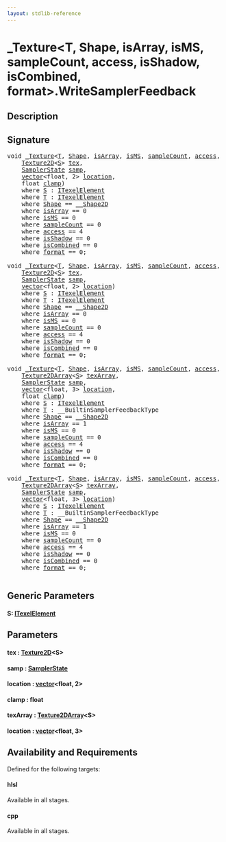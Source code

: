 ```yaml
---
layout: stdlib-reference
---
```


# \_Texture\<T, Shape, isArray, isMS, sampleCount, access, isShadow, isCombined, format\>\.WriteSamplerFeedback

## Description





## Signature 

<pre>
<span class="code_keyword">void</span> <a href="../types/0texture-01/index.html" class="code_type">_Texture</a>&lt;<a href="../types/0texture-01/index.html#typeparam-T" class="code_type">T</a>, <a href="../types/0texture-01/index.html#typeparam-Shape" class="code_type">Shape</a>, <a href="../types/0texture-01/index.html#decl-isArray" class="code_var">isArray</a>, <a href="../types/0texture-01/index.html#decl-isMS" class="code_var">isMS</a>, <a href="../types/0texture-01/index.html#decl-sampleCount" class="code_var">sampleCount</a>, <a href="../types/0texture-01/index.html#decl-access" class="code_var">access</a>, <a href="../types/0texture-01/index.html#decl-isShadow" class="code_var">isShadow</a>, <a href="../types/0texture-01/index.html#decl-isCombined" class="code_var">isCombined</a>, <a href="../types/0texture-01/index.html#decl-format" class="code_var">format</a>&gt;.<a href="writesamplerfeedback-05c.html">WriteSamplerFeedback</a>&lt;<a href="writesamplerfeedback-05c.html#typeparam-S" class="code_type">S</a>&gt;(
    <a href=".html" class="code_type">Texture2D</a>&lt;<a href="writesamplerfeedback-05c.html#typeparam-S" class="code_type">S</a>&gt; <a href="writesamplerfeedback-05c.html#decl-tex" class="code_param">tex</a>,
    <a href="../types/samplerstate-07/index.html" class="code_type">SamplerState</a> <a href="writesamplerfeedback-05c.html#decl-samp" class="code_param">samp</a>,
    <a href="../types/vector/index.html" class="code_type">vector</a>&lt;<span class="code_keyword">float</span>, 2&gt; <a href="writesamplerfeedback-05c.html#decl-location" class="code_param">location</a>,
    <span class="code_keyword">float</span> <a href="writesamplerfeedback-05c.html#decl-clamp" class="code_param">clamp</a>)
    <span class='code_keyword'>where</span> <a href="writesamplerfeedback-05c.html#typeparam-S" class="code_type">S</a> : <a href="../interfaces/itexelelement-016/index.html" class="code_type">ITexelElement</a>
    <span class='code_keyword'>where</span> <a href="../types/0texture-01/index.html#typeparam-T" class="code_type">T</a> : <a href="../interfaces/itexelelement-016/index.html" class="code_type">ITexelElement</a>
    <span class='code_keyword'>where</span> <a href="../types/0texture-01/index.html#typeparam-Shape" class="code_type">Shape</a> == <a href="../types/0_shape2d-028/index.html" class="code_type">__Shape2D</a>
    <span class='code_keyword'>where</span> <a href="../types/0texture-01/index.html#decl-isArray" class="code_var">isArray</a> == 0
    <span class='code_keyword'>where</span> <a href="../types/0texture-01/index.html#decl-isMS" class="code_var">isMS</a> == 0
    <span class='code_keyword'>where</span> <a href="../types/0texture-01/index.html#decl-sampleCount" class="code_var">sampleCount</a> == 0
    <span class='code_keyword'>where</span> <a href="../types/0texture-01/index.html#decl-access" class="code_var">access</a> == 4
    <span class='code_keyword'>where</span> <a href="../types/0texture-01/index.html#decl-isShadow" class="code_var">isShadow</a> == 0
    <span class='code_keyword'>where</span> <a href="../types/0texture-01/index.html#decl-isCombined" class="code_var">isCombined</a> == 0
    <span class='code_keyword'>where</span> <a href="../types/0texture-01/index.html#decl-format" class="code_var">format</a> == 0;

<span class="code_keyword">void</span> <a href="../types/0texture-01/index.html" class="code_type">_Texture</a>&lt;<a href="../types/0texture-01/index.html#typeparam-T" class="code_type">T</a>, <a href="../types/0texture-01/index.html#typeparam-Shape" class="code_type">Shape</a>, <a href="../types/0texture-01/index.html#decl-isArray" class="code_var">isArray</a>, <a href="../types/0texture-01/index.html#decl-isMS" class="code_var">isMS</a>, <a href="../types/0texture-01/index.html#decl-sampleCount" class="code_var">sampleCount</a>, <a href="../types/0texture-01/index.html#decl-access" class="code_var">access</a>, <a href="../types/0texture-01/index.html#decl-isShadow" class="code_var">isShadow</a>, <a href="../types/0texture-01/index.html#decl-isCombined" class="code_var">isCombined</a>, <a href="../types/0texture-01/index.html#decl-format" class="code_var">format</a>&gt;.<a href="writesamplerfeedback-05c.html">WriteSamplerFeedback</a>&lt;<a href="writesamplerfeedback-05c.html#typeparam-S" class="code_type">S</a>&gt;(
    <a href=".html" class="code_type">Texture2D</a>&lt;<a href="writesamplerfeedback-05c.html#typeparam-S" class="code_type">S</a>&gt; <a href="writesamplerfeedback-05c.html#decl-tex" class="code_param">tex</a>,
    <a href="../types/samplerstate-07/index.html" class="code_type">SamplerState</a> <a href="writesamplerfeedback-05c.html#decl-samp" class="code_param">samp</a>,
    <a href="../types/vector/index.html" class="code_type">vector</a>&lt;<span class="code_keyword">float</span>, 2&gt; <a href="writesamplerfeedback-05c.html#decl-location" class="code_param">location</a>)
    <span class='code_keyword'>where</span> <a href="writesamplerfeedback-05c.html#typeparam-S" class="code_type">S</a> : <a href="../interfaces/itexelelement-016/index.html" class="code_type">ITexelElement</a>
    <span class='code_keyword'>where</span> <a href="../types/0texture-01/index.html#typeparam-T" class="code_type">T</a> : <a href="../interfaces/itexelelement-016/index.html" class="code_type">ITexelElement</a>
    <span class='code_keyword'>where</span> <a href="../types/0texture-01/index.html#typeparam-Shape" class="code_type">Shape</a> == <a href="../types/0_shape2d-028/index.html" class="code_type">__Shape2D</a>
    <span class='code_keyword'>where</span> <a href="../types/0texture-01/index.html#decl-isArray" class="code_var">isArray</a> == 0
    <span class='code_keyword'>where</span> <a href="../types/0texture-01/index.html#decl-isMS" class="code_var">isMS</a> == 0
    <span class='code_keyword'>where</span> <a href="../types/0texture-01/index.html#decl-sampleCount" class="code_var">sampleCount</a> == 0
    <span class='code_keyword'>where</span> <a href="../types/0texture-01/index.html#decl-access" class="code_var">access</a> == 4
    <span class='code_keyword'>where</span> <a href="../types/0texture-01/index.html#decl-isShadow" class="code_var">isShadow</a> == 0
    <span class='code_keyword'>where</span> <a href="../types/0texture-01/index.html#decl-isCombined" class="code_var">isCombined</a> == 0
    <span class='code_keyword'>where</span> <a href="../types/0texture-01/index.html#decl-format" class="code_var">format</a> == 0;

<span class="code_keyword">void</span> <a href="../types/0texture-01/index.html" class="code_type">_Texture</a>&lt;<a href="../types/0texture-01/index.html#typeparam-T" class="code_type">T</a>, <a href="../types/0texture-01/index.html#typeparam-Shape" class="code_type">Shape</a>, <a href="../types/0texture-01/index.html#decl-isArray" class="code_var">isArray</a>, <a href="../types/0texture-01/index.html#decl-isMS" class="code_var">isMS</a>, <a href="../types/0texture-01/index.html#decl-sampleCount" class="code_var">sampleCount</a>, <a href="../types/0texture-01/index.html#decl-access" class="code_var">access</a>, <a href="../types/0texture-01/index.html#decl-isShadow" class="code_var">isShadow</a>, <a href="../types/0texture-01/index.html#decl-isCombined" class="code_var">isCombined</a>, <a href="../types/0texture-01/index.html#decl-format" class="code_var">format</a>&gt;.<a href="writesamplerfeedback-05c.html">WriteSamplerFeedback</a>&lt;<a href="writesamplerfeedback-05c.html#typeparam-S" class="code_type">S</a>&gt;(
    <a href=".html" class="code_type">Texture2DArray</a>&lt;<a href="writesamplerfeedback-05c.html#typeparam-S" class="code_type">S</a>&gt; <a href="writesamplerfeedback-05c.html#decl-texArray" class="code_param">texArray</a>,
    <a href="../types/samplerstate-07/index.html" class="code_type">SamplerState</a> <a href="writesamplerfeedback-05c.html#decl-samp" class="code_param">samp</a>,
    <a href="../types/vector/index.html" class="code_type">vector</a>&lt;<span class="code_keyword">float</span>, 3&gt; <a href="writesamplerfeedback-05c.html#decl-location" class="code_param">location</a>,
    <span class="code_keyword">float</span> <a href="writesamplerfeedback-05c.html#decl-clamp" class="code_param">clamp</a>)
    <span class='code_keyword'>where</span> <a href="writesamplerfeedback-05c.html#typeparam-S" class="code_type">S</a> : <a href="../interfaces/itexelelement-016/index.html" class="code_type">ITexelElement</a>
    <span class='code_keyword'>where</span> <a href="../types/0texture-01/index.html#typeparam-T" class="code_type">T</a> : __BuiltinSamplerFeedbackType
    <span class='code_keyword'>where</span> <a href="../types/0texture-01/index.html#typeparam-Shape" class="code_type">Shape</a> == <a href="../types/0_shape2d-028/index.html" class="code_type">__Shape2D</a>
    <span class='code_keyword'>where</span> <a href="../types/0texture-01/index.html#decl-isArray" class="code_var">isArray</a> == 1
    <span class='code_keyword'>where</span> <a href="../types/0texture-01/index.html#decl-isMS" class="code_var">isMS</a> == 0
    <span class='code_keyword'>where</span> <a href="../types/0texture-01/index.html#decl-sampleCount" class="code_var">sampleCount</a> == 0
    <span class='code_keyword'>where</span> <a href="../types/0texture-01/index.html#decl-access" class="code_var">access</a> == 4
    <span class='code_keyword'>where</span> <a href="../types/0texture-01/index.html#decl-isShadow" class="code_var">isShadow</a> == 0
    <span class='code_keyword'>where</span> <a href="../types/0texture-01/index.html#decl-isCombined" class="code_var">isCombined</a> == 0
    <span class='code_keyword'>where</span> <a href="../types/0texture-01/index.html#decl-format" class="code_var">format</a> == 0;

<span class="code_keyword">void</span> <a href="../types/0texture-01/index.html" class="code_type">_Texture</a>&lt;<a href="../types/0texture-01/index.html#typeparam-T" class="code_type">T</a>, <a href="../types/0texture-01/index.html#typeparam-Shape" class="code_type">Shape</a>, <a href="../types/0texture-01/index.html#decl-isArray" class="code_var">isArray</a>, <a href="../types/0texture-01/index.html#decl-isMS" class="code_var">isMS</a>, <a href="../types/0texture-01/index.html#decl-sampleCount" class="code_var">sampleCount</a>, <a href="../types/0texture-01/index.html#decl-access" class="code_var">access</a>, <a href="../types/0texture-01/index.html#decl-isShadow" class="code_var">isShadow</a>, <a href="../types/0texture-01/index.html#decl-isCombined" class="code_var">isCombined</a>, <a href="../types/0texture-01/index.html#decl-format" class="code_var">format</a>&gt;.<a href="writesamplerfeedback-05c.html">WriteSamplerFeedback</a>&lt;<a href="writesamplerfeedback-05c.html#typeparam-S" class="code_type">S</a>&gt;(
    <a href=".html" class="code_type">Texture2DArray</a>&lt;<a href="writesamplerfeedback-05c.html#typeparam-S" class="code_type">S</a>&gt; <a href="writesamplerfeedback-05c.html#decl-texArray" class="code_param">texArray</a>,
    <a href="../types/samplerstate-07/index.html" class="code_type">SamplerState</a> <a href="writesamplerfeedback-05c.html#decl-samp" class="code_param">samp</a>,
    <a href="../types/vector/index.html" class="code_type">vector</a>&lt;<span class="code_keyword">float</span>, 3&gt; <a href="writesamplerfeedback-05c.html#decl-location" class="code_param">location</a>)
    <span class='code_keyword'>where</span> <a href="writesamplerfeedback-05c.html#typeparam-S" class="code_type">S</a> : <a href="../interfaces/itexelelement-016/index.html" class="code_type">ITexelElement</a>
    <span class='code_keyword'>where</span> <a href="../types/0texture-01/index.html#typeparam-T" class="code_type">T</a> : __BuiltinSamplerFeedbackType
    <span class='code_keyword'>where</span> <a href="../types/0texture-01/index.html#typeparam-Shape" class="code_type">Shape</a> == <a href="../types/0_shape2d-028/index.html" class="code_type">__Shape2D</a>
    <span class='code_keyword'>where</span> <a href="../types/0texture-01/index.html#decl-isArray" class="code_var">isArray</a> == 1
    <span class='code_keyword'>where</span> <a href="../types/0texture-01/index.html#decl-isMS" class="code_var">isMS</a> == 0
    <span class='code_keyword'>where</span> <a href="../types/0texture-01/index.html#decl-sampleCount" class="code_var">sampleCount</a> == 0
    <span class='code_keyword'>where</span> <a href="../types/0texture-01/index.html#decl-access" class="code_var">access</a> == 4
    <span class='code_keyword'>where</span> <a href="../types/0texture-01/index.html#decl-isShadow" class="code_var">isShadow</a> == 0
    <span class='code_keyword'>where</span> <a href="../types/0texture-01/index.html#decl-isCombined" class="code_var">isCombined</a> == 0
    <span class='code_keyword'>where</span> <a href="../types/0texture-01/index.html#decl-format" class="code_var">format</a> == 0;

</pre>

## Generic Parameters

####  <a id="typeparam-S"></a>S: [ITexelElement](../interfaces/itexelelement-016/index.html)

## Parameters

####  <a id="decl-tex"></a>tex  : [Texture2D](.html)\<S\>
####  <a id="decl-samp"></a>samp  : [SamplerState](../types/samplerstate-07/index.html)
####  <a id="decl-location"></a>location  : [vector](../types/vector/index.html)\<float, 2\>
####  <a id="decl-clamp"></a>clamp  : float
####  <a id="decl-texArray"></a>texArray  : [Texture2DArray](.html)\<S\>
####  <a id="decl-location"></a>location  : [vector](../types/vector/index.html)\<float, 3\>

## Availability and Requirements

Defined for the following targets:

#### hlsl
Available in all stages.

#### cpp
Available in all stages.



